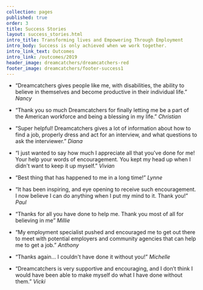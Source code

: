 ```yaml
---
collection: pages
published: true
order: 3
title: Success Stories
layout: success_stories.html
intro_title: Transforming lives and Empowering Through Employment
intro_body: Success is only achieved when we work together.
intro_link_text: Outcomes
intro_link: /outcomes/2019
header_image: dreamcatchers/dreamcatchers-red
footer_image: dreamcatchers/footer-success1
---
```

- “Dreamcatchers gives people like me, with disabilities, the ability to believe in themselves and become productive in their individual life.” _Nancy_

- “Thank you so much Dreamcatchers for finally letting me be a part of the American workforce and being a blessing in my life.”  _Christian_

- “Super helpful! Dreamcatchers gives a lot of information about how to find a job, properly dress and act for an interview, and what questions to ask the interviewer.” _Diana_

- “I just wanted to say how much I appreciate all that you've done for me! Your help your words of encouragement. You kept my head up when I didn't want to keep it up myself.” _Vivian_

- “Best thing that has happened to me in a long time!” _Lynne_
 
- “It has been inspiring, and eye opening to receive such encouragement. I now believe I can do anything when I put my mind to it. Thank you!” _Paul_

- “Thanks for all you have done to help me. Thank you most of all for believing in me” _Millie_

- “My employment specialist pushed and encouraged me to get out there to meet with potential employers and community agencies that can help me to get a job.” _Anthony_

- “Thanks again… I couldn't have done it without you!” _Michelle_

- “Dreamcatchers is very supportive and encouraging, and I don’t think I would have been able to make myself do what I have done without them.” _Vicki_
